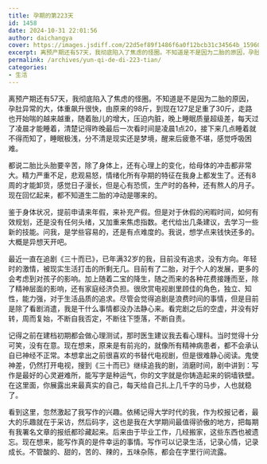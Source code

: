 ```yaml
---
title: 孕期的第223天
id: 1458
date: 2024-10-31 22:01:56
author: daichangya
cover: https://images.jsdiff.com/22d5ef89f1486f6a0f12bcb31c34564b_1596094859965.jpg
excerpt: 离预产期还有57天，我彻底陷入了焦虑的怪圈。不知道是不是因为二胎的原因，孕肚异常的大，体重飙升很快，由原来的98斤，到现在127足足重了30斤，走路也开始喘的越来越重，随着胎儿的增大，压迫内脏，晚上睡眠质量超级差，每天过了凌晨才能睡着，清楚记得昨晚最后一次看时间是凌晨1点20，接下来几点睡着就不得而
permalink: /archives/yun-qi-de-di-223-tian/
categories:
- 生活
---
```


离预产期还有57天，我彻底陷入了焦虑的怪圈。不知道是不是因为二胎的原因，孕肚异常的大，体重飙升很快，由原来的98斤，到现在127足足重了30斤，走路也开始喘的越来越重，随着胎儿的增大，压迫内脏，晚上睡眠质量超级差，每天过了凌晨才能睡着，清楚记得昨晚最后一次看时间是凌晨1点20，接下来几点睡着就不得而知了，睡眠极浅，分不清是现实还是梦境，醒来后疲惫不堪，感觉呼吸困难。

都说二胎比头胎要辛苦，除了身体上，还有心理上的变化，给母体的冲击都非常大。精力严重不足，悲观易怒，情绪化所有孕期的特征在我身上都发生了。还有8周的才能卸货，感觉日子漫长，但是心有恐慌，生产时的各种，还有熬人的月子。现在回忆起来，都不知道生二胎的冲动是哪来的。

鉴于身体状况，提前申请来年假，来补充产假。但是对于休假的闲暇时间，如何有效规划，还是没有任何头绪，又加重来焦虑指数。老代给出几条建议，去学习一些新的技能。问我，是学些容易的，还是有点难度的。我说，想学点来钱快还多的。大概是异想天开吧。

最近一直在追剧《三十而已》，已年满32岁的我，目前没有追求，没有方向。年轻时的激情，被现实生活打击的所剩无几。目前有了二胎，对于个人的发展，更多的会考虑到对孩子的影响。加上随着二宝的降生，随之而来的各种花费接踵而至，除了精神层面的影响，还有家庭经济负担。很欣赏电视剧里顾佳的角色，独立、知性，能力强，对于生活品质的追求。尽管会觉得追剧是浪费时间的事情，但是目前是除了看剧消遣，我是干什么事情都没办法静心来。看完剧之后的空虚，并没有好转，周而复始，不断自我否定，不断往下堕落，不断自责。

记得之前在建档初期都会做心理测试，那时医生建议我去看心理科。当时觉得十分可笑，没有在意。现在想来，原来是有前兆的，就像所有精神病患者，都不会承认自已神经不正常。本想拿出之前很喜欢的书替代电视剧，但是很难静心阅读。鬼使神差，仍然打开电视，搜到《三十而已》继续追我的剧，消磨时间，剧中讲到：写作是最好的心灵避难所，能写字是种运气，你的文字就是你铸造起来的铜墙铁壁。在这里面，你展露出来最真实的自己，每天给自己扎上几千字的马步，人也就稳了。

看到这里，忽然激起了我写作的兴趣。依稀记得大学时代的我，作为校报记者，最大的乐趣就在于采访，然后码字，这也是我在大学期间最值得骄傲的地方，把每期有我署名文章的报纸都珍藏起来。后来由于毕业工作，几经搬家，这些东西也被遗忘。现在想来，能写作真的是件幸运的事情。写作可以记录生活，记录心情，记录成长。不管酸的、甜的，苦的、辣的，五味杂陈，都会在字里行间流露。